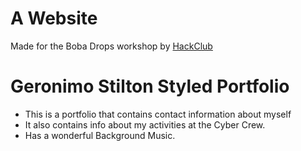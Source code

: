 # A Website

Made for the Boba Drops workshop by <a target="_blank" href="hackclub.com">HackClub</a>

# Geronimo Stilton Styled Portfolio

- This is a portfolio that contains contact information about myself
- It also contains info about my activities at the Cyber Crew.
- Has a wonderful Background Music.
